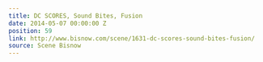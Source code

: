 ```yaml
---
title: DC SCORES, Sound Bites, Fusion
date: 2014-05-07 00:00:00 Z
position: 59
link: http://www.bisnow.com/scene/1631-dc-scores-sound-bites-fusion/
source: Scene Bisnow
---
```


